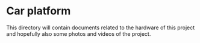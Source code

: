 # Car platform

This directory will contain documents related to the hardware of this project and hopefully also some photos and videos of the project.
